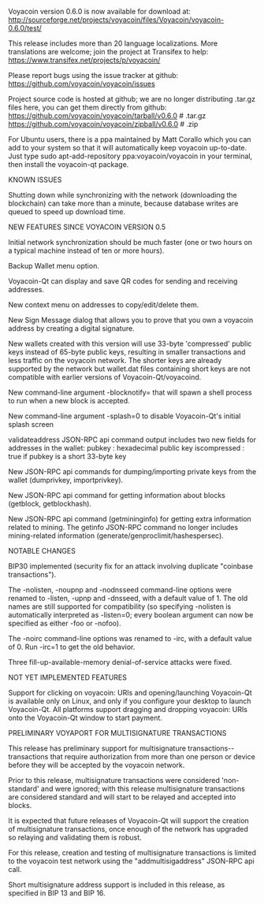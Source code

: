 Voyacoin version 0.6.0 is now available for download at:
http://sourceforge.net/projects/voyacoin/files/Voyacoin/voyacoin-0.6.0/test/

This release includes more than 20 language localizations.
More translations are welcome; join the
project at Transifex to help:
https://www.transifex.net/projects/p/voyacoin/

Please report bugs using the issue tracker at github:
https://github.com/voyacoin/voyacoin/issues

Project source code is hosted at github; we are no longer
distributing .tar.gz files here, you can get them
directly from github:
https://github.com/voyacoin/voyacoin/tarball/v0.6.0  # .tar.gz
https://github.com/voyacoin/voyacoin/zipball/v0.6.0  # .zip

For Ubuntu users, there is a ppa maintained by Matt Corallo which
you can add to your system so that it will automatically keep
voyacoin up-to-date.  Just type
sudo apt-add-repository ppa:voyacoin/voyacoin
in your terminal, then install the voyacoin-qt package.


KNOWN ISSUES

Shutting down while synchronizing with the network
(downloading the blockchain) can take more than a minute,
because database writes are queued to speed up download
time.


NEW FEATURES SINCE VOYACOIN VERSION 0.5

Initial network synchronization should be much faster
(one or two hours on a typical machine instead of ten or more
hours).

Backup Wallet menu option.

Voyacoin-Qt can display and save QR codes for sending
and receiving addresses.

New context menu on addresses to copy/edit/delete them.

New Sign Message dialog that allows you to prove that you
own a voyacoin address by creating a digital
signature.

New wallets created with this version will
use 33-byte 'compressed' public keys instead of
65-byte public keys, resulting in smaller
transactions and less traffic on the voyacoin
network. The shorter keys are already supported
by the network but wallet.dat files containing
short keys are not compatible with earlier
versions of Voyacoin-Qt/voyacoind.

New command-line argument -blocknotify=<command>
that will spawn a shell process to run <command> 
when a new block is accepted.

New command-line argument -splash=0 to disable
Voyacoin-Qt's initial splash screen

validateaddress JSON-RPC api command output includes
two new fields for addresses in the wallet:
pubkey : hexadecimal public key
iscompressed : true if pubkey is a short 33-byte key

New JSON-RPC api commands for dumping/importing
private keys from the wallet (dumprivkey, importprivkey).

New JSON-RPC api command for getting information about
blocks (getblock, getblockhash).

New JSON-RPC api command (getmininginfo) for getting
extra information related to mining. The getinfo
JSON-RPC command no longer includes mining-related
information (generate/genproclimit/hashespersec).



NOTABLE CHANGES

BIP30 implemented (security fix for an attack involving
duplicate "coinbase transactions").

The -nolisten, -noupnp and -nodnsseed command-line
options were renamed to -listen, -upnp and -dnsseed,
with a default value of 1. The old names are still
supported for compatibility (so specifying -nolisten
is automatically interpreted as -listen=0; every
boolean argument can now be specified as either
-foo or -nofoo).

The -noirc command-line options was renamed to
-irc, with a default value of 0. Run -irc=1 to
get the old behavior.

Three fill-up-available-memory denial-of-service
attacks were fixed.


NOT YET IMPLEMENTED FEATURES

Support for clicking on voyacoin: URIs and
opening/launching Voyacoin-Qt is available only on Linux,
and only if you configure your desktop to launch
Voyacoin-Qt. All platforms support dragging and dropping
voyacoin: URIs onto the Voyacoin-Qt window to start
payment.


PRELIMINARY VOYAPORT FOR MULTISIGNATURE TRANSACTIONS

This release has preliminary support for multisignature
transactions-- transactions that require authorization
from more than one person or device before they
will be accepted by the voyacoin network.

Prior to this release, multisignature transactions
were considered 'non-standard' and were ignored;
with this release multisignature transactions are
considered standard and will start to be relayed
and accepted into blocks.

It is expected that future releases of Voyacoin-Qt
will support the creation of multisignature transactions,
once enough of the network has upgraded so relaying
and validating them is robust.

For this release, creation and testing of multisignature
transactions is limited to the voyacoin test network using
the "addmultisigaddress" JSON-RPC api call.

Short multisignature address support is included in this
release, as specified in BIP 13 and BIP 16.
